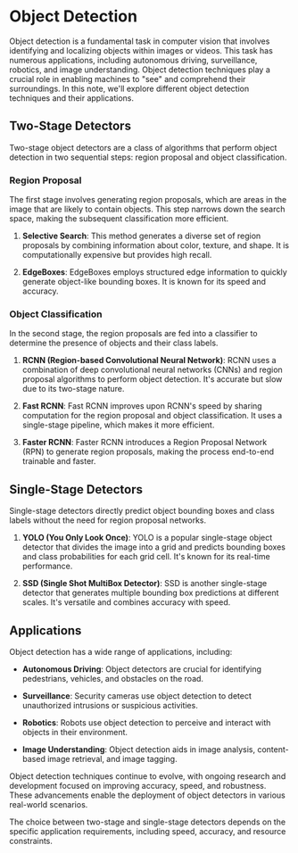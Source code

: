 # Object Detection

Object detection is a fundamental task in computer vision that involves identifying and localizing objects within images or videos. This task has numerous applications, including autonomous driving, surveillance, robotics, and image understanding. Object detection techniques play a crucial role in enabling machines to "see" and comprehend their surroundings. In this note, we'll explore different object detection techniques and their applications.

## Two-Stage Detectors

Two-stage object detectors are a class of algorithms that perform object detection in two sequential steps: region proposal and object classification.

### Region Proposal

The first stage involves generating region proposals, which are areas in the image that are likely to contain objects. This step narrows down the search space, making the subsequent classification more efficient.

1. **Selective Search**: This method generates a diverse set of region proposals by combining information about color, texture, and shape. It is computationally expensive but provides high recall.

2. **EdgeBoxes**: EdgeBoxes employs structured edge information to quickly generate object-like bounding boxes. It is known for its speed and accuracy.

### Object Classification

In the second stage, the region proposals are fed into a classifier to determine the presence of objects and their class labels.

1. **RCNN (Region-based Convolutional Neural Network)**: RCNN uses a combination of deep convolutional neural networks (CNNs) and region proposal algorithms to perform object detection. It's accurate but slow due to its two-stage nature.

2. **Fast RCNN**: Fast RCNN improves upon RCNN's speed by sharing computation for the region proposal and object classification. It uses a single-stage pipeline, which makes it more efficient.

3. **Faster RCNN**: Faster RCNN introduces a Region Proposal Network (RPN) to generate region proposals, making the process end-to-end trainable and faster.

## Single-Stage Detectors

Single-stage detectors directly predict object bounding boxes and class labels without the need for region proposal networks.

1. **YOLO (You Only Look Once)**: YOLO is a popular single-stage object detector that divides the image into a grid and predicts bounding boxes and class probabilities for each grid cell. It's known for its real-time performance.

2. **SSD (Single Shot MultiBox Detector)**: SSD is another single-stage detector that generates multiple bounding box predictions at different scales. It's versatile and combines accuracy with speed.

## Applications

Object detection has a wide range of applications, including:

- **Autonomous Driving**: Object detectors are crucial for identifying pedestrians, vehicles, and obstacles on the road.

- **Surveillance**: Security cameras use object detection to detect unauthorized intrusions or suspicious activities.

- **Robotics**: Robots use object detection to perceive and interact with objects in their environment.

- **Image Understanding**: Object detection aids in image analysis, content-based image retrieval, and image tagging.

Object detection techniques continue to evolve, with ongoing research and development focused on improving accuracy, speed, and robustness. These advancements enable the deployment of object detectors in various real-world scenarios.

The choice between two-stage and single-stage detectors depends on the specific application requirements, including speed, accuracy, and resource constraints.
